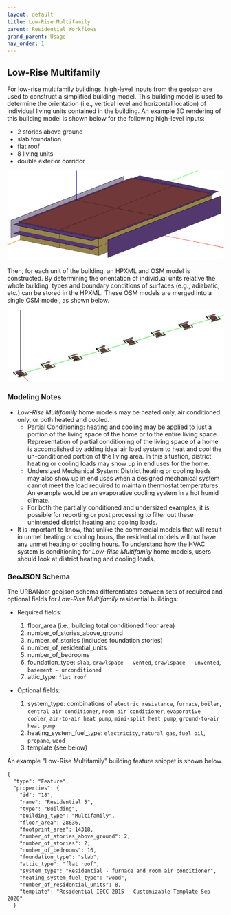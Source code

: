 ```yaml
---
layout: default
title: Low-Rise Multifamily
parent: Residential Workflows
grand_parent: Usage
nav_order: 1
---
```


## Low-Rise Multifamily

For low-rise multifamily buildings, high-level inputs from the geojson are used to construct a simplified building model.
This building model is used to determine the orientation (i.e., vertical level and horizontal location) of individual living units contained in the building.
An example 3D rendering of this building model is shown below for the following high-level inputs:

* 2 stories above ground
* slab foundation
* flat roof
* 8 living units
* double exterior corridor

![multifamily](../../doc_files/multifamily-1.jpg)

Then, for each unit of the building, an HPXML and OSM model is constructed.
By determining the orientation of individual units relative the whole building, types and boundary conditions of surfaces (e.g., adiabatic, etc.) can be stored in the HPXML.
These OSM models are merged into a single OSM model, as shown below.

![multifamily](../../doc_files/multifamily-2.jpg)


### Modeling Notes

- *Low-Rise Multifamily* home models may be heated only, air conditioned only, or both heated and cooled. 
  - Partial Conditioning: heating and cooling may be applied to just a portion of the living space of the home or to the entire living space. Representation of partial conditioning of the living space of a home is accomplished by adding ideal air load system to heat and cool the un-conditioned portion of the living area. In this situation, district heating or cooling loads may show up in end uses for the home.
  - Undersized Mechanical System: District heating or cooling loads may also show up in end uses when a designed mechanical system cannot meet the load required to maintain thermostat temperatures. An example would be an evaporative cooling system in a hot humid climate. 
  - For both the partially conditioned and undersized examples, it is possible for reporting or post processing to filter out these unintended district heating and cooling loads.
- It is important to know, that unlike the commercial models that will result in unmet heating or cooling hours, the residential models will not have any unmet heating or cooling hours. To understand how the HVAC system is conditioning for *Low-Rise Multifamily* home models, users should look at district heating and cooling loads.


### GeoJSON Schema

The URBANopt geojson schema differentiates between sets of required and optional fields for *Low-Rise Multifamily* residential buildings:

* Required fields:

  1. floor_area (i.e., building total conditioned floor area)
  2. number_of_stories_above_ground
  3. number_of_stories (includes foundation stories)
  4. number_of_residential_units
  5. number_of_bedrooms
  6. foundation_type: `slab`, `crawlspace - vented`, `crawlspace - unvented`, `basement - unconditioned`
  7. attic_type: `flat roof`

* Optional fields:

  1. system_type: combinations of `electric resistance`, `furnace`, `boiler`, `central air conditioner`, `room air conditioner`, `evaporative cooler`, `air-to-air heat pump`, `mini-split heat pump`, `ground-to-air heat pump`
  2. heating_system_fuel_type: `electricity`, `natural gas`, `fuel oil`, `propane`, `wood`
  3. template (see below)

An example "Low-Rise Multifamily" building feature snippet is shown below.

  ```
  {
    "type": "Feature",
    "properties": {
      "id": "18",
      "name": "Residential 5",
      "type": "Building",
      "building_type": "Multifamily",
      "floor_area": 28636,
      "footprint_area": 14318,
      "number_of_stories_above_ground": 2,
      "number_of_stories": 2,
      "number_of_bedrooms": 16,
      "foundation_type": "slab",
      "attic_type": "flat roof",
      "system_type": "Residential - furnace and room air conditioner",
      "heating_system_fuel_type": "wood",
      "number_of_residential_units": 8,
      "template": "Residential IECC 2015 - Customizable Template Sep 2020"
    }
  ```
